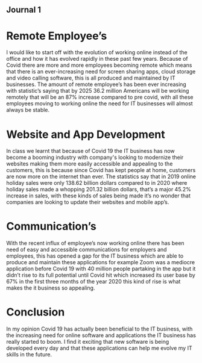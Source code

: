 ## Journal 1 

# Remote Employee’s 

I would like to start off with the evolution of working online instead of the office and how it has evolved rapidly in these past few years. Because of Covid there are more and more employees becoming remote which means that there is an ever-increasing need for screen sharing apps, cloud storage and video calling software, this is all produced and maintained by IT businesses. The amount of remote employee’s has been ever increasing with statistic’s saying that by 2025 36.2 million Americans will be working remotely that will be an 87% increase compared to pre covid, with all these employees moving to working online the need for IT businesses will almost always be stable. 

# Website and App Development 

 In class we learnt that because of Covid 19 the IT business has now become a booming industry with company's looking to modernize their websites making them more easily accessible and appealing to the customers, this is because since Covid has kept people at home, customers are now more on the internet than ever. The statistics say that in 2019 online holiday sales were only 138.62 billion dollars compared to in 2020 where holiday sales made a whopping 201.32 billion dollars, that’s a major 45.2% increase in sales, with these kinds of sales being made it’s no wonder that companies are looking to update their websites and mobile app’s.  

# Communication’s 

With the recent influx of employee’s now working online there has been need of easy and accessible communications for employers and employees, this has opened a gap for the IT business which are able to produce and maintain these applications for example Zoom was a mediocre application before Covid 19 with 40 million people partaking in the app but it didn’t rise to its full potential until Covid hit which increased its user base by 67% in the first three months of the year 2020 this kind of rise is what makes the it business so appealing. 

# Conclusion 

In my opinion Covid 19 has actually been beneficial to the IT business, with the increasing need for online software and applications the IT business has really started to boom. I find it exciting that new software is being developed every day and that these applications can help me evolve my IT skills in the future. 

 